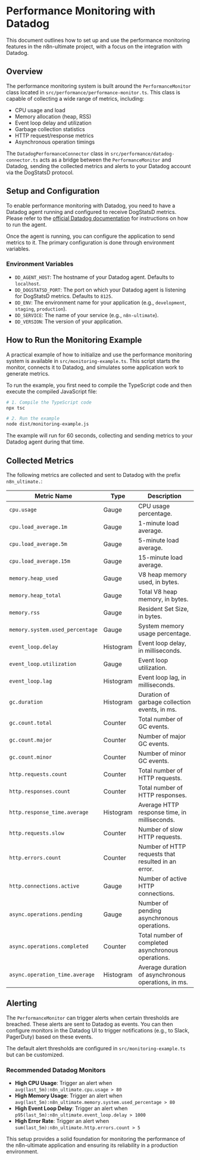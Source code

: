 # Performance Monitoring with Datadog

This document outlines how to set up and use the performance monitoring features in the n8n-ultimate project, with a focus on the integration with Datadog.

## Overview

The performance monitoring system is built around the `PerformanceMonitor` class located in `src/performance/performance-monitor.ts`. This class is capable of collecting a wide range of metrics, including:

-   CPU usage and load
-   Memory allocation (heap, RSS)
-   Event loop delay and utilization
-   Garbage collection statistics
-   HTTP request/response metrics
-   Asynchronous operation timings

The `DatadogPerformanceConnector` class in `src/performance/datadog-connector.ts` acts as a bridge between the `PerformanceMonitor` and Datadog, sending the collected metrics and alerts to your Datadog account via the DogStatsD protocol.

## Setup and Configuration

To enable performance monitoring with Datadog, you need to have a Datadog agent running and configured to receive DogStatsD metrics. Please refer to the [official Datadog documentation](https://docs.datadoghq.com/agent/docker/) for instructions on how to run the agent.

Once the agent is running, you can configure the application to send metrics to it. The primary configuration is done through environment variables.

### Environment Variables

-   `DD_AGENT_HOST`: The hostname of your Datadog agent. Defaults to `localhost`.
-   `DD_DOGSTATSD_PORT`: The port on which your Datadog agent is listening for DogStatsD metrics. Defaults to `8125`.
-   `DD_ENV`: The environment name for your application (e.g., `development`, `staging`, `production`).
-   `DD_SERVICE`: The name of your service (e.g., `n8n-ultimate`).
-   `DD_VERSION`: The version of your application.

## How to Run the Monitoring Example

A practical example of how to initialize and use the performance monitoring system is available in `src/monitoring-example.ts`. This script starts the monitor, connects it to Datadog, and simulates some application work to generate metrics.

To run the example, you first need to compile the TypeScript code and then execute the compiled JavaScript file:

```bash
# 1. Compile the TypeScript code
npx tsc

# 2. Run the example
node dist/monitoring-example.js
```

The example will run for 60 seconds, collecting and sending metrics to your Datadog agent during that time.

## Collected Metrics

The following metrics are collected and sent to Datadog with the prefix `n8n_ultimate.`:

| Metric Name                       | Type      | Description                                           |
| --------------------------------- | --------- | ----------------------------------------------------- |
| `cpu.usage`                       | Gauge     | CPU usage percentage.                                 |
| `cpu.load_average.1m`             | Gauge     | 1-minute load average.                                |
| `cpu.load_average.5m`             | Gauge     | 5-minute load average.                                |
| `cpu.load_average.15m`            | Gauge     | 15-minute load average.                               |
| `memory.heap_used`                | Gauge     | V8 heap memory used, in bytes.                        |
| `memory.heap_total`               | Gauge     | Total V8 heap memory, in bytes.                       |
| `memory.rss`                      | Gauge     | Resident Set Size, in bytes.                          |
| `memory.system.used_percentage`   | Gauge     | System memory usage percentage.                       |
| `event_loop.delay`                | Histogram | Event loop delay, in milliseconds.                    |
| `event_loop.utilization`          | Gauge     | Event loop utilization.                               |
| `event_loop.lag`                  | Histogram | Event loop lag, in milliseconds.                      |
| `gc.duration`                     | Histogram | Duration of garbage collection events, in ms.         |
| `gc.count.total`                  | Counter   | Total number of GC events.                            |
| `gc.count.major`                  | Counter   | Number of major GC events.                            |
| `gc.count.minor`                  | Counter   | Number of minor GC events.                            |
| `http.requests.count`             | Counter   | Total number of HTTP requests.                        |
| `http.responses.count`            | Counter   | Total number of HTTP responses.                       |
| `http.response_time.average`      | Histogram | Average HTTP response time, in milliseconds.          |
| `http.requests.slow`              | Counter   | Number of slow HTTP requests.                         |
| `http.errors.count`               | Counter   | Number of HTTP requests that resulted in an error.    |
| `http.connections.active`         | Gauge     | Number of active HTTP connections.                    |
| `async.operations.pending`        | Gauge     | Number of pending asynchronous operations.            |
| `async.operations.completed`      | Counter   | Total number of completed asynchronous operations.    |
| `async.operation_time.average`    | Histogram | Average duration of asynchronous operations, in ms.   |

## Alerting

The `PerformanceMonitor` can trigger alerts when certain thresholds are breached. These alerts are sent to Datadog as events. You can then configure monitors in the Datadog UI to trigger notifications (e.g., to Slack, PagerDuty) based on these events.

The default alert thresholds are configured in `src/monitoring-example.ts` but can be customized.

### Recommended Datadog Monitors

-   **High CPU Usage**: Trigger an alert when `avg(last_5m):n8n_ultimate.cpu.usage > 80`
-   **High Memory Usage**: Trigger an alert when `avg(last_5m):n8n_ultimate.memory.system.used_percentage > 80`
-   **High Event Loop Delay**: Trigger an alert when `p95(last_5m):n8n_ultimate.event_loop.delay > 1000`
-   **High Error Rate**: Trigger an alert when `sum(last_5m):n8n_ultimate.http.errors.count > 5`

This setup provides a solid foundation for monitoring the performance of the n8n-ultimate application and ensuring its reliability in a production environment. 